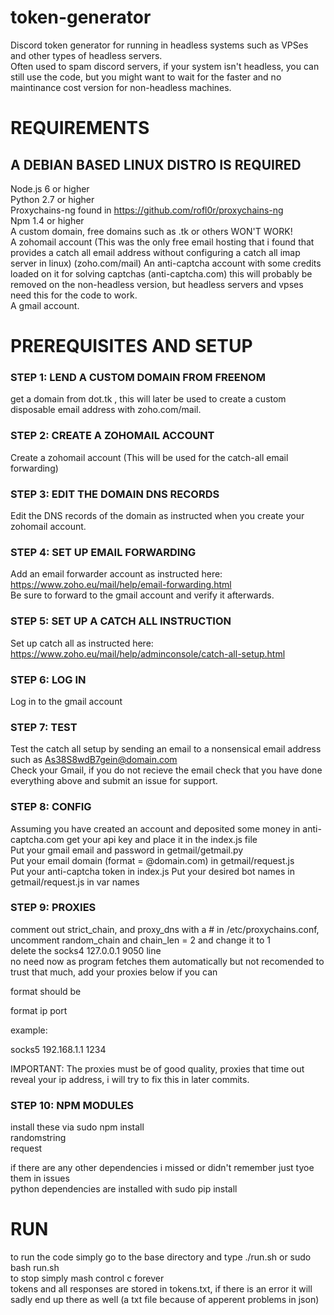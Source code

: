 # token-generator
Discord token generator for running in headless systems such as VPSes and other types of headless servers.  
Often used to spam discord servers, if your system isn't headless, you can still use the code, but you might want to wait for the faster and no maintinance cost version for non-headless machines.

# REQUIREMENTS
## A DEBIAN BASED LINUX DISTRO IS REQUIRED
Node.js 6 or higher  
Python 2.7 or higher  
Proxychains-ng found in https://github.com/rofl0r/proxychains-ng  
Npm 1.4 or higher  
A custom domain, free domains such as .tk or others WON'T WORK!  
A zohomail account (This was the only free email hosting that i found that provides a catch all email address without configuring a catch all imap server in linux) (zoho.com/mail)
An anti-captcha account with some credits loaded on it for solving captchas (anti-captcha.com) this will probably be removed on the non-headless version, but headless servers and vpses need this for the code to work.  
A gmail account.  

# PREREQUISITES AND SETUP
  
### STEP 1: LEND A CUSTOM DOMAIN FROM FREENOM 
get a domain from dot.tk , this will later be used to create a custom disposable email address with zoho.com/mail.  
  
### STEP 2: CREATE A ZOHOMAIL ACCOUNT  
Create a zohomail account (This will be used for the catch-all email forwarding)  

### STEP 3: EDIT THE DOMAIN DNS RECORDS  
Edit the DNS records of the domain as instructed when you create your zohomail account.  

### STEP 4: SET UP EMAIL FORWARDING  
Add an email forwarder account as instructed here: https://www.zoho.eu/mail/help/email-forwarding.html  
Be sure to forward to the gmail account and verify it afterwards.  

### STEP 5: SET UP A CATCH ALL INSTRUCTION  
Set up catch all as instructed here: https://www.zoho.eu/mail/help/adminconsole/catch-all-setup.html  

### STEP 6: LOG IN  
Log in to the gmail account   

### STEP 7: TEST  
Test the catch all setup by sending an email to a nonsensical email address such as As38S8wdB7gein@domain.com  
Check your Gmail, if you do not recieve the email check that you have done everything above and submit an issue for support.   

### STEP 8: CONFIG 
Assuming you have created an account and deposited some money in anti-captcha.com get your api key and place it in the index.js file  
Put your gmail email and password in getmail/getmail.py  
Put your email domain (format = @domain.com) in getmail/request.js  
Put your anti-captcha token in index.js
Put your desired bot names in getmail/request.js in var names   

### STEP 9: PROXIES  
comment out strict_chain,  and proxy_dns with a # in /etc/proxychains.conf,  
uncomment random_chain and chain_len = 2 and change it to 1  
delete the socks4 127.0.0.1 9050 line  
no need now as program fetches them automatically but not recomended to trust that much,
add your proxies below  if you can

format should be  

format ip port  

example:  

socks5 192.168.1.1 1234

IMPORTANT: The proxies must be of good quality, proxies that time out reveal your ip address, i will try to fix this in later commits.

### STEP 10: NPM MODULES  
install these via sudo npm install <dependency>  
randomstring  
request  

if there are any other dependencies i missed or didn't remember just tyoe them in issues  
python dependencies are installed with sudo pip install <dependency>  
  
# RUN
to run the code simply go to the base directory and type ./run.sh or sudo bash run.sh  
to stop simply mash control c forever  
tokens and all responses are stored in tokens.txt, if there is an error it will sadly end up there as well 
(a txt file because of apperent problems in json)

